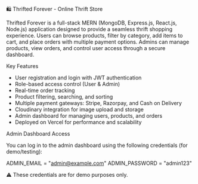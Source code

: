 🛍️ Thrifted Forever - Online Thrift Store

Thrifted Forever is a full-stack MERN (MongoDB, Express.js, React.js, Node.js) application designed to provide a seamless thrift shopping experience. Users can browse products, filter by category, add items to cart, and place orders with multiple payment options. Admins can manage products, view orders, and control user access through a secure dashboard.

Key Features

- User registration and login with JWT authentication
- Role-based access control (User & Admin)
- Real-time order tracking
- Product filtering, searching, and sorting
- Multiple payment gateways: Stripe, Razorpay, and Cash on Delivery
- Cloudinary integration for image upload and storage
- Admin dashboard for managing users, products, and orders
- Deployed on Vercel for performance and scalability

Admin Dashboard Access

You can log in to the admin dashboard using the following credentials (for demo/testing):

ADMIN_EMAIL = "admin@example.com"
ADMIN_PASSWORD = "admin123"


⚠️ These credentials are for demo purposes only.
